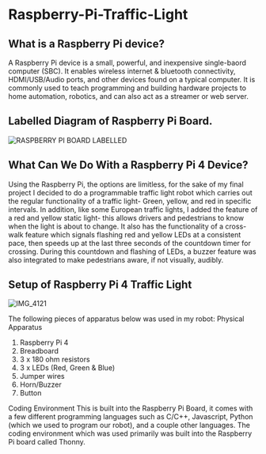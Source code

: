 # Raspberry-Pi-Traffic-Light

## What is a Raspberry Pi device?
A Raspberry Pi device is a small, powerful, and inexpensive single-baord computer (SBC). It enables wireless internet & bluetooth connectivity, HDMI/USB/Audio ports, and other devices found on a typical computer. It is commonly used to teach programming and building hardware projects to home automation, robotics, and can also act as a streamer or web server. 

## Labelled Diagram of Raspberry Pi Board.

![RASPBERRY PI BOARD LABELLED](https://github.com/user-attachments/assets/19ebbb48-85b1-46ed-a9ef-0a747b50d28f)

## What Can We Do With a Raspberry Pi 4 Device?
Using the Raspberry Pi, the options are limitless, for the sake of my final project I decided to do a programmable traffic light robot which carries out the regular functionality of a traffic light- Green, yellow, and red in specific intervals. In addition, like some European traffic lights, I added the feature of a red and yellow static light- this allows drivers and pedestrians to know when the light is about to change. It also has the functionality of a cross-walk feature which signals flashing red and yellow LEDs at a consistent pace, then speeds up at the last three seconds of the countdown timer for crossing. During this countdown and flashing of LEDs, a buzzer feature was also integrated to make pedestrians aware, if not visually, audibly. 

## Setup of Raspberry Pi 4 Traffic Light

![IMG_4121](https://github.com/user-attachments/assets/079801f0-417b-4ef8-88d3-8cbf4942a86f)

The following pieces of apparatus below was used in my robot:
Physical Apparatus
1) Raspberry Pi 4
2) Breadboard
3) 3 x 180 ohm resistors
4) 3 x LEDs (Red, Green & Blue)
5) Jumper wires
6) Horn/Buzzer
7) Button

Coding Environment
This is built into the Raspberry Pi Board, it comes with a few different programming languages such as C/C++, Javascript, Python (which we used to program our robot), and a couple other languages. The coding environment which was used primarily was built into the Raspberry Pi board called Thonny.  
